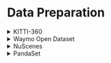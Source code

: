 # Data Preparation

<details> <summary>KITTI-360</summary>

Download data from [KITTI-360 website](https://www.cvlibs.net/datasets/kitti-360/download.php). Perspective, fisheye images and calibrations are required. 

Please replace **\$\{seq\}**, **\$\{start\}**, **\$\{end\}** varibales to select slice of KITTI-360, replace **\$\{root\_dir\}** and **\$\{out\}** variables as paths on your machine.

Run the following scripts to generate data for HUGSIM:
``` bash
cd data
zsh ./kitti360/run.sh
```
</details>

<details> <summary>Waymo Open Dataset</summary>

Download Waymo NOTR dataset following [the EmerNeRF doc](https://github.com/NVlabs/EmerNeRF/blob/main/docs/NOTR.md).

Please select the **\$\{segment\}**, replace **\$\{base\_dir\}** and **\$\{out\}** variables as paths on your machine.

Run the following scripts to generate data for HUGSIM:
``` bash
cd data
zsh ./waymo/run.sh
```
</details>

<details> <summary>NuScenes</summary>

Download Nuscenes dataset from [nuScenes Website](https://www.nuscenes.org/nuscenes#download).

The original key frames in Nuscenes are 2Hz, which is too sparse to reconstruct. Please follow [ASAP](https://github.com/JeffWang987/ASAP/tree/52316629f2a87ef2ef5bbc634d33e9544b5e39a7) to convert sweep data as key frames. The output version of **ASAP** is **interp_12Hz_trainval**.

Please select the **\$\{seq\}**, replace **\$\{data\}** and **\$\{out\}** variables as paths on your machine.

Run the following scripts to generate data for HUGSIM:
``` bash
cd data
zsh ./nusc/run.sh
```
</details>

<details> <summary>PandaSet</summary>

The PandaSet official download link is no longer available. PandaSet can still be downloaded from [Hugging face](https://huggingface.co/datasets/georghess/pandaset/tree/main), thanks Georg Hess for sharing!

Please select the **\$\{seq\}**, replace **\$\{data\}** and **\$\{out\}** variables as paths on your machine.

Run the following scripts to generate data for HUGSIM:
``` bash
cd data
zsh ./pandaset/run.sh
```
</details>
